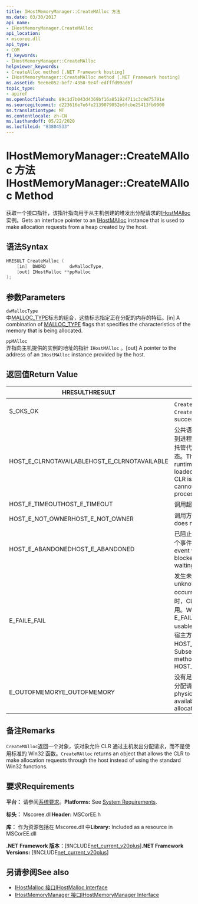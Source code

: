 ```yaml
---
title: IHostMemoryManager::CreateMAlloc 方法
ms.date: 03/30/2017
api_name:
- IHostMemoryManager.CreateMAlloc
api_location:
- mscoree.dll
api_type:
- COM
f1_keywords:
- IHostMemoryManager::CreateMAlloc
helpviewer_keywords:
- CreateAlloc method [.NET Framework hosting]
- IHostMemoryManager::CreateMAlloc method [.NET Framework hosting]
ms.assetid: 9ee6e052-bef7-4350-9e4f-edfffd99ad6f
topic_type:
- apiref
ms.openlocfilehash: 89c1d7b043d4369bf16a851924711c3c9d75791e
ms.sourcegitcommit: d223616e7e6fe2139079052e6fcbe25413fb9900
ms.translationtype: MT
ms.contentlocale: zh-CN
ms.lasthandoff: 05/22/2020
ms.locfileid: "83804533"
---
```

# <a name="ihostmemorymanagercreatemalloc-method"></a><span data-ttu-id="eff1b-102">IHostMemoryManager::CreateMAlloc 方法</span><span class="sxs-lookup"><span data-stu-id="eff1b-102">IHostMemoryManager::CreateMAlloc Method</span></span>
<span data-ttu-id="eff1b-103">获取一个接口指针，该指针指向用于从主机创建的堆发出分配请求的[IHostMAlloc](ihostmalloc-interface.md)实例。</span><span class="sxs-lookup"><span data-stu-id="eff1b-103">Gets an interface pointer to an [IHostMAlloc](ihostmalloc-interface.md) instance that is used to make allocation requests from a heap created by the host.</span></span>  
  
## <a name="syntax"></a><span data-ttu-id="eff1b-104">语法</span><span class="sxs-lookup"><span data-stu-id="eff1b-104">Syntax</span></span>  
  
```cpp  
HRESULT CreateMalloc (  
    [in]  DWORD         dwMallocType,  
    [out] IHostMalloc **ppMalloc  
);  
```  
  
## <a name="parameters"></a><span data-ttu-id="eff1b-105">参数</span><span class="sxs-lookup"><span data-stu-id="eff1b-105">Parameters</span></span>  
 `dwMallocType`  
 <span data-ttu-id="eff1b-106">中[MALLOC_TYPE](malloc-type-enumeration.md)标志的组合，这些标志指定正在分配的内存的特征。</span><span class="sxs-lookup"><span data-stu-id="eff1b-106">[in] A combination of [MALLOC_TYPE](malloc-type-enumeration.md) flags that specifies the characteristics of the memory that is being allocated.</span></span>  
  
 `ppMAlloc`  
 <span data-ttu-id="eff1b-107">弄指向主机提供的实例的地址的指针 `IHostMAlloc` 。</span><span class="sxs-lookup"><span data-stu-id="eff1b-107">[out] A pointer to the address of an `IHostMAlloc` instance provided by the host.</span></span>  
  
## <a name="return-value"></a><span data-ttu-id="eff1b-108">返回值</span><span class="sxs-lookup"><span data-stu-id="eff1b-108">Return Value</span></span>  
  
|<span data-ttu-id="eff1b-109">HRESULT</span><span class="sxs-lookup"><span data-stu-id="eff1b-109">HRESULT</span></span>|<span data-ttu-id="eff1b-110">说明</span><span class="sxs-lookup"><span data-stu-id="eff1b-110">Description</span></span>|  
|-------------|-----------------|  
|<span data-ttu-id="eff1b-111">S_OK</span><span class="sxs-lookup"><span data-stu-id="eff1b-111">S_OK</span></span>|<span data-ttu-id="eff1b-112">`CreateMAlloc`已成功返回。</span><span class="sxs-lookup"><span data-stu-id="eff1b-112">`CreateMAlloc` returned successfully.</span></span>|  
|<span data-ttu-id="eff1b-113">HOST_E_CLRNOTAVAILABLE</span><span class="sxs-lookup"><span data-stu-id="eff1b-113">HOST_E_CLRNOTAVAILABLE</span></span>|<span data-ttu-id="eff1b-114">公共语言运行时（CLR）未加载到进程中，或 CLR 处于无法运行托管代码或成功处理调用的状态。</span><span class="sxs-lookup"><span data-stu-id="eff1b-114">The common language runtime (CLR) has not been loaded into a process, or the CLR is in a state in which it cannot run managed code or process the call successfully.</span></span>|  
|<span data-ttu-id="eff1b-115">HOST_E_TIMEOUT</span><span class="sxs-lookup"><span data-stu-id="eff1b-115">HOST_E_TIMEOUT</span></span>|<span data-ttu-id="eff1b-116">调用超时。</span><span class="sxs-lookup"><span data-stu-id="eff1b-116">The call timed out.</span></span>|  
|<span data-ttu-id="eff1b-117">HOST_E_NOT_OWNER</span><span class="sxs-lookup"><span data-stu-id="eff1b-117">HOST_E_NOT_OWNER</span></span>|<span data-ttu-id="eff1b-118">调用方不拥有该锁。</span><span class="sxs-lookup"><span data-stu-id="eff1b-118">The caller does not own the lock.</span></span>|  
|<span data-ttu-id="eff1b-119">HOST_E_ABANDONED</span><span class="sxs-lookup"><span data-stu-id="eff1b-119">HOST_E_ABANDONED</span></span>|<span data-ttu-id="eff1b-120">已阻止的线程或纤程正在等待某个事件时，该事件被取消。</span><span class="sxs-lookup"><span data-stu-id="eff1b-120">An event was canceled while a blocked thread or fiber was waiting on it.</span></span>|  
|<span data-ttu-id="eff1b-121">E_FAIL</span><span class="sxs-lookup"><span data-stu-id="eff1b-121">E_FAIL</span></span>|<span data-ttu-id="eff1b-122">发生未知的灾难性故障。</span><span class="sxs-lookup"><span data-stu-id="eff1b-122">An unknown catastrophic failure occurred.</span></span> <span data-ttu-id="eff1b-123">当方法返回 E_FAIL 时，CLR 在该进程内将不再可用。</span><span class="sxs-lookup"><span data-stu-id="eff1b-123">When a method returns E_FAIL, the CLR is no longer usable within the process.</span></span> <span data-ttu-id="eff1b-124">对宿主方法的后续调用会返回 HOST_E_CLRNOTAVAILABLE。</span><span class="sxs-lookup"><span data-stu-id="eff1b-124">Subsequent calls to hosting methods return HOST_E_CLRNOTAVAILABLE.</span></span>|  
|<span data-ttu-id="eff1b-125">E_OUTOFMEMORY</span><span class="sxs-lookup"><span data-stu-id="eff1b-125">E_OUTOFMEMORY</span></span>|<span data-ttu-id="eff1b-126">没有足够的物理内存可用于完成分配请求。</span><span class="sxs-lookup"><span data-stu-id="eff1b-126">Not enough physical memory was available to complete the allocation request.</span></span>|  
  
## <a name="remarks"></a><span data-ttu-id="eff1b-127">备注</span><span class="sxs-lookup"><span data-stu-id="eff1b-127">Remarks</span></span>  
 <span data-ttu-id="eff1b-128">`CreateMAlloc`返回一个对象，该对象允许 CLR 通过主机发出分配请求，而不是使用标准的 Win32 函数。</span><span class="sxs-lookup"><span data-stu-id="eff1b-128">`CreateMAlloc` returns an object that allows the CLR to make allocation requests through the host instead of using the standard Win32 functions.</span></span>  
  
## <a name="requirements"></a><span data-ttu-id="eff1b-129">要求</span><span class="sxs-lookup"><span data-stu-id="eff1b-129">Requirements</span></span>  
 <span data-ttu-id="eff1b-130">**平台：** 请参阅[系统要求](../../get-started/system-requirements.md)。</span><span class="sxs-lookup"><span data-stu-id="eff1b-130">**Platforms:** See [System Requirements](../../get-started/system-requirements.md).</span></span>  
  
 <span data-ttu-id="eff1b-131">**标头：** Mscoree.dll</span><span class="sxs-lookup"><span data-stu-id="eff1b-131">**Header:** MSCorEE.h</span></span>  
  
 <span data-ttu-id="eff1b-132">**库：** 作为资源包括在 Mscoree.dll 中</span><span class="sxs-lookup"><span data-stu-id="eff1b-132">**Library:** Included as a resource in MSCorEE.dll</span></span>  
  
 <span data-ttu-id="eff1b-133">**.NET Framework 版本：**[!INCLUDE[net_current_v20plus](../../../../includes/net-current-v20plus-md.md)]</span><span class="sxs-lookup"><span data-stu-id="eff1b-133">**.NET Framework Versions:** [!INCLUDE[net_current_v20plus](../../../../includes/net-current-v20plus-md.md)]</span></span>  
  
## <a name="see-also"></a><span data-ttu-id="eff1b-134">另请参阅</span><span class="sxs-lookup"><span data-stu-id="eff1b-134">See also</span></span>

- [<span data-ttu-id="eff1b-135">IHostMalloc 接口</span><span class="sxs-lookup"><span data-stu-id="eff1b-135">IHostMalloc Interface</span></span>](ihostmalloc-interface.md)
- [<span data-ttu-id="eff1b-136">IHostMemoryManager 接口</span><span class="sxs-lookup"><span data-stu-id="eff1b-136">IHostMemoryManager Interface</span></span>](ihostmemorymanager-interface.md)
